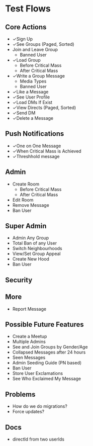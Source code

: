# Test Flows

## Core Actions

* ✓Sign Up 
* ✓See Groups (Paged, Sorted)
* Join and Leave Group
	* Banned User
* ✓Load Group
	* Before Critical Mass
	* After Critical Mass
* ✓Write a Group Message
	* Media Types
	* Banned User
* ✓Like a Message
* ✓See User Profile
* ✓Load DMs If Exist
* ✓View Directs (Paged, Sorted)
* ✓Send DM
* ✓Delete a Message

## Push Notifications

* ✓One on One Message
* ✓When Critical Mass is Achieved
* ✓Threshhold message

## Admin

* Create Room
	* Before Critical Mass
	* After Critical Mass
* Edit Room
* Remove Message
* Ban User

## Super Admin

* Admin Any Group
* Total Ban of any User
* Switch Neighbourhoods
* View/Set Group Appeal
* Create New Hood
* Ban User

## Security

## More

* Report Message

## Possible Future Features

* Create a Meetup
* Multiple Admins
* See and Join Groups by Gender/Age
* Collapsed Messages after 24 hours
* Seen Messages
* Admin Seeding Guide (PN based)
* Ban User
* Store User Exclamations
* See Who Exclaimed My Message

## Problems

* How do we do migrations?
* Force updates?

## Docs

* directId from two userIds
